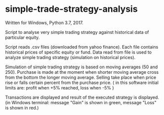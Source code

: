 # simple-trade-strategy-analysis
Written for Windows, Python 3.7, 2017.

Script to analyse very simple trading strategy against historical data of particular equity.

Script reads .csv files (downloaded from yahoo finance).
Each file contains historical prices of specific equity or fund.
Data read from file is used to analyze simple trading strategy (simulation on historical prices).

Simulation of simple trading strategy is based on moving averages (50 and 250).
Purchase is made at the moment when shorter moving average cross from the bottom the longer moving average.
Selling take place when price rise or falls certain percent from the purchase price.
( in this software initial limits are: profit when +5% reached, loss when -5% )

Transactions are displayed and result of the executed strategy is displayed.
(in Windows terminal: message "Gain" is shown in green, message "Loss" is shown in red.)
